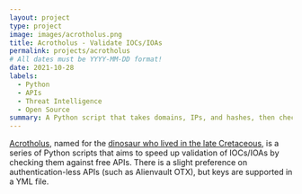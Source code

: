 ```yaml
---
layout: project
type: project
image: images/acrotholus.png
title: Acrotholus - Validate IOCs/IOAs
permalink: projects/acrotholus
# All dates must be YYYY-MM-DD format!
date: 2021-10-28
labels:
  - Python
  - APIs
  - Threat Intelligence
  - Open Source
summary: A Python script that takes domains, IPs, and hashes, then checks for threat reputation against free APIs, preferring authentication-less APIs.
---
```


[Acrotholus](https://github.com/jdoescyber/Acrotholus), named for the [dinosaur who lived in the late Cretaceous](https://en.wikipedia.org/wiki/Acrotholus), is a series of Python scripts that aims to speed up validation of IOCs/IOAs by checking them against free APIs. There is a slight preference on authentication-less APIs (such as Alienvault OTX), but keys are supported in a YML file.
